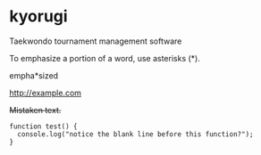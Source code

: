 # kyorugi
Taekwondo tournament management software

To emphasize a portion of a word, use asterisks (*).

empha*sized


http://example.com

~~Mistaken text.~~

```
function test() {
  console.log("notice the blank line before this function?");
}
```